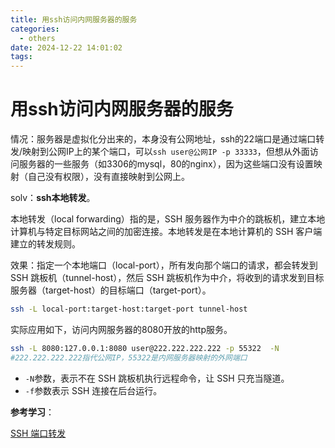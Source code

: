 ```yaml
---
title: 用ssh访问内网服务器的服务
categories:
  - others
date: 2024-12-22 14:01:02
tags:
---
```


<!-- more -->

# 用ssh访问内网服务器的服务

情况：服务器是虚拟化分出来的，本身没有公网地址，ssh的22端口是通过端口转发/映射到公网IP上的某个端口，可以`ssh user@公网IP -p 33333`，但想从外面访问服务器的一些服务（如3306的mysql，80的nginx），因为这些端口没有设置映射（自己没有权限），没有直接映射到公网上。

solv：**ssh本地转发**。

本地转发（local forwarding）指的是，SSH 服务器作为中介的跳板机，建立本地计算机与特定目标网站之间的加密连接。本地转发是在本地计算机的 SSH 客户端建立的转发规则。

效果：指定一个本地端口（local-port），所有发向那个端口的请求，都会转发到 SSH 跳板机（tunnel-host），然后 SSH 跳板机作为中介，将收到的请求发到目标服务器（target-host）的目标端口（target-port）。

```bash
ssh -L local-port:target-host:target-port tunnel-host 
```

实际应用如下，访问内网服务器的8080开放的http服务。

```bash
ssh -L 8080:127.0.0.1:8080 user@222.222.222.222 -p 55322  -N
#222.222.222.222指代公网IP，55322是内网服务器映射的外网端口
```

- `-N`参数，表示不在 SSH 跳板机执行远程命令，让 SSH 只充当隧道。
- `-f`参数表示 SSH 连接在后台运行。

**参考学习**：

[SSH 端口转发](https://www.cainiaojc.com/ssh/ssh-port-forwarding.html)







